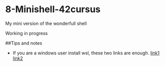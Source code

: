 # 8-Minishell-42cursus
My mini version of the wonderfull shell

Working in progress

##Tips and notes
 - If you are a windows user install wsl, these two links are enough. [link1](https://www.youtube.com/watch?v=o1_E4PBl30s) [link2](https://www.youtube.com/watch?v=Adnx9ujC_Xk)
